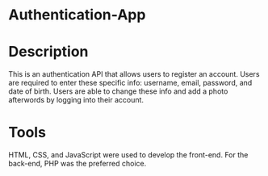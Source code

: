 # Authentication-App

# Description
This is an authentication API that allows users to register an account. Users are required to enter these specific info: username, email, password, and date of birth. Users are able to change these info and add a photo afterwords by logging into their account. 

# Tools
HTML, CSS, and JavaScript were used to develop the front-end. For the back-end, PHP was the preferred choice.
